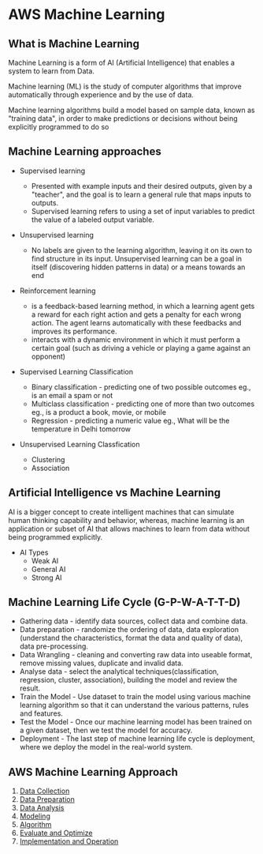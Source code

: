 # AWS Machine Learning

## What is Machine Learning
Machine Learning is a form of AI (Artificial Intelligence) that enables a system to learn from Data.

Machine learning (ML) is the study of computer algorithms that improve automatically through experience and by the use of data.

Machine learning algorithms build a model based on sample data, known as "training data", in order to make predictions or decisions without being explicitly programmed to do so

## Machine Learning approaches
- Supervised learning
  - Presented with example inputs and their desired outputs, given by a "teacher", and the goal is to learn a general rule that maps inputs to outputs.
  - Supervised learning refers to using a set of input variables to predict the value of a labeled output variable.
- Unsupervised learning
  -  No labels are given to the learning algorithm, leaving it on its own to find structure in its input. Unsupervised learning can be a goal in itself (discovering hidden patterns in data) or a means towards an end
- Reinforcement learning
  - is a feedback-based learning method, in which a learning agent gets a reward for each right action and gets a penalty for each wrong action. The agent learns automatically with these feedbacks and improves its performance.
  - interacts with a dynamic environment in which it must perform a certain goal (such as driving a vehicle or playing a game against an opponent)
  
- Supervised Learning Classification
  - Binary classification - predicting one of two possible outcomes eg., is an email a spam or not
  - Multiclass classification - predicting one of more than two outcomes eg., is a product a book, movie, or mobile
  - Regression - predicting a numeric value eg., What will be the temperature in Delhi tomorrow
  
- Unsupervised Learning Classfication
  - Clustering
  - Association

## Artificial Intelligence vs Machine Learning 
AI is a bigger concept to create intelligent machines that can simulate human thinking capability and behavior, whereas, machine learning is an application or subset of AI that allows machines to learn from data without being programmed explicitly.
- AI Types
  - Weak AI
  - General AI
  - Strong AI

## Machine Learning Life Cycle (G-P-W-A-T-T-D)
  - Gathering data - identify data sources, collect data and combine data.
  - Data preparation - randomize the ordering of data, data exploration (understand the characteristics, format the data and quality of data), data pre-processing.
  - Data Wrangling - cleaning and converting raw data into useable format, remove missing values, duplicate and invalid data.
  - Analyse data - select the analytical techniques(classification, regression, cluster, association), building the model and review the result.
  - Train the Model - Use dataset to train the model using various machine learning algorithm so that it can understand the various patterns, rules and features.
  - Test the Model - Once our machine learning model has been trained on a given dataset, then we test the model for accuracy.
  - Deployment - The last step of machine learning life cycle is deployment, where we deploy the model in the real-world system.
  
## AWS Machine Learning Approach
  1. [Data Collection](./machine-learning/DataCollection.md) 
  1. [Data Preparation](./machine-learning/DataPreparation.md) 
  1. [Data Analysis](./machine-learning/DataAnalysis.md) 
  1. [Modeling](./machine-learning/Modeling.md) 
  1. [Algorithm](./machine-learning/Algorithm.md) 
  1. [Evaluate and Optimize](./machine-learning/EvaluateOptimize.md) 
  1. [Implementation and Operation](./machine-learning/ImplementationOperation.md)
  